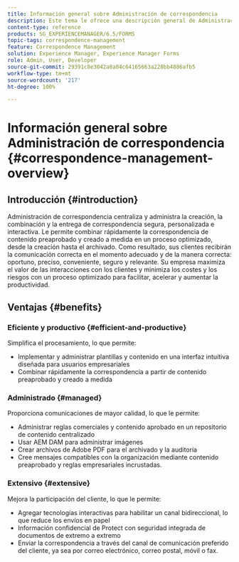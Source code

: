 ```yaml
---
title: Información general sobre Administración de correspondencia
description: Este tema le ofrece una descripción general de Administración de correspondencia.
content-type: reference
products: SG_EXPERIENCEMANAGER/6.5/FORMS
topic-tags: correspondence-management
feature: Correspondence Management
solution: Experience Manager, Experience Manager Forms
role: Admin, User, Developer
source-git-commit: 29391c8e3042a8a04c64165663a228bb4886afb5
workflow-type: tm+mt
source-wordcount: '217'
ht-degree: 100%

---
```


# Información general sobre Administración de correspondencia {#correspondence-management-overview}

## Introducción {#introduction}

Administración de correspondencia centraliza y administra la creación, la combinación y la entrega de correspondencia segura, personalizada e interactiva. Le permite combinar rápidamente la correspondencia de contenido preaprobado y creado a medida en un proceso optimizado, desde la creación hasta el archivado. Como resultado, sus clientes recibirán la comunicación correcta en el momento adecuado y de la manera correcta: oportuno, preciso, conveniente, seguro y relevante. Su empresa maximiza el valor de las interacciones con los clientes y minimiza los costes y los riesgos con un proceso optimizado para facilitar, acelerar y aumentar la productividad.

## Ventajas {#benefits}

### Eficiente y productivo {#efficient-and-productive}

Simplifica el procesamiento, lo que permite:

* Implementar y administrar plantillas y contenido en una interfaz intuitiva diseñada para usuarios empresariales
* Combinar rápidamente la correspondencia a partir de contenido preaprobado y creado a medida

### Administrado {#managed}

Proporciona comunicaciones de mayor calidad, lo que le permite:

* Administrar reglas comerciales y contenido aprobado en un repositorio de contenido centralizado
* Usar AEM DAM para administrar imágenes
* Crear archivos de Adobe PDF para el archivado y la auditoría
* Cree mensajes compatibles con la organización mediante contenido preaprobado y reglas empresariales incrustadas.

### Extensivo {#extensive}

Mejora la participación del cliente, lo que le permite:

* Agregar tecnologías interactivas para habilitar un canal bidireccional, lo que reduce los envíos en papel
* Información confidencial de Protect con seguridad integrada de documentos de extremo a extremo
* Enviar la correspondencia a través del canal de comunicación preferido del cliente, ya sea por correo electrónico, correo postal, móvil o fax.
